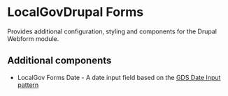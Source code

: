 # LocalGovDrupal Forms

Provides additional configuration, styling and components for the Drupal Webform module.

## Additional components

* LocalGov Forms Date - A date input field based on the [GDS Date Input pattern](https://design-system.service.gov.uk/components/date-input/)